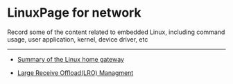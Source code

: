 # LinuxPage for network 
Record some of the content related to embedded Linux, including command usage, user application, kernel, device driver, etc

------------------------------------------------------------------------------------------------------------------------------


 - [Summary of the Linux home gateway](https://github.com/awokezhou/LinuxPage/wiki/%E5%AE%B6%E5%BA%AD%E7%BD%91%E5%85%B3)

 - [Large Receive Offload(LRO) Managment](https://github.com/awokezhou/LinuxPage/wiki/LRO)
